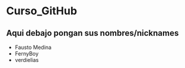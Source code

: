 # Curso_GitHub

## Aqui debajo pongan sus nombres/nicknames
* Fausto Medina
* FernyBoy
* verdielias
